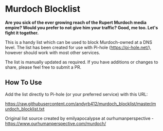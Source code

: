 # Murdoch Blocklist

**Are you sick of the ever growing reach of the Rupert Murdoch media empire? Would you prefer to not give him your traffic? Good, me too. Let's fight it together.**

This is a handy list which can be used to block Murdoch-owned at a DNS level. The list has been created for use with Pi-hole (https://pi-hole.net/), however should work with most other services.

The list is manually updated as required. If you have additions or changes to share, please feel free to submit a PR.

## How To Use ##

Add the list directly to Pi-hole (or your preferred service) with this URL:

https://raw.githubusercontent.com/andyrb412/murdoch_blocklist/master/murdoch_blocklist.txt

Original list source created by emilyapocalypse at ourhumanperspective - https://www.ourhumanperspective.com/murdoch/